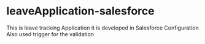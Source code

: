 # leaveApplication-salesforce
This is leave tracking Application
it is developed in Salesforce Configuration
Also used trigger for the validation
